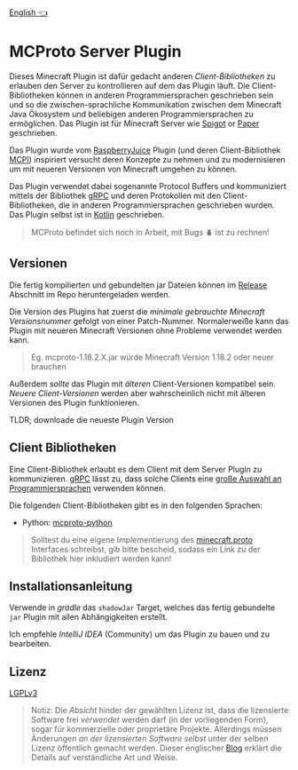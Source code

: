 [English 👈](README.md)

# MCProto Server Plugin

Dieses Minecraft Plugin ist dafür gedacht anderen *Client-Bibliotheken* zu erlauben den Server zu kontrollieren auf dem das Plugin läuft.
Die Client-Bibliotheken können in anderen Programmiersprachen geschrieben sein und so die zwischen-sprachliche Kommunikation zwischen dem Minecraft Java Ökosystem und beliebigen anderen Programmiersprachen zu ermöglichen.
Das Plugin ist für Minecraft Server wie [Spigot](https://www.spigotmc.org/) or [Paper](https://papermc.io/) geschrieben.

Das Plugin wurde vom [RaspberryJuice](https://github.com/zhuowei/RaspberryJuice) Plugin  (und deren Client-Bibliothek [MCPI](https://github.com/martinohanlon/mcpi)) inspiriert versucht deren Konzepte zu nehmen und zu modernisieren um mit neueren Versionen von Minecraft umgehen zu können.

Das Plugin verwendet dabei sogenannte Protocol Buffers und kommuniziert mittels der Bibliothek [gRPC](https://grpc.io/) und deren Protokollen mit den Client-Bibliotheken, die in anderen Programmiersprachen geschrieben wurden.
Das Plugin selbst ist in [Kotlin](https://kotlinlang.org/) geschrieben.

> MCProto befindet sich noch in Arbeit, mit Bugs 🪲 ist zu rechnen!

## Versionen

Die fertig kompilierten und gebundelten jar Dateien können im [Release](https://github.com/icezyclon/mcproto/releases) Abschnitt im Repo heruntergeladen werden.

Die Version des Plugins hat zuerst die *minimale gebrauchte Minecraft Versionsnummer* gefolgt von einer Patch-Nummer.
Normalerweiße kann das Plugin mit neueren Minecraft Versionen ohne Probleme verwendet werden kann.

> Eg. mcproto-1.18.2.X.jar würde Minecraft Version 1.18.2 oder neuer brauchen

Außerdem *sollte* das Plugin mit *älteren* Client-Versionen kompatibel sein.
*Neuere Client-Versionen* werden aber wahrscheinlich nicht mit älteren Versionen des Plugin funktionieren.

TLDR; downloade die neueste Plugin Version

## Client Bibliotheken

Eine Client-Bibliothek erlaubt es dem Client mit dem Server Plugin zu kommunizieren.
[gRPC](https://grpc.io/) lässt zu, dass solche Clients eine [große Auswahl an Programmiersprachen](https://grpc.io/docs/languages/) verwenden können.

Die folgenden Client-Bibliotheken gibt es in den folgenden Sprachen:

* Python: [mcproto-python](https://github.com/icezyclon/mcproto-python)

> Solltest du eine eigene Implementierung des [minecraft.proto](src/main/proto/minecraft.proto) Interfaces schreibst, gib bitte bescheid, sodass ein Link zu der Bibliothek hier inkludiert werden kann!

## Installationsanleitung

Verwende in *gradle* das `shadowJar` Target, welches das fertig gebundelte `jar` Plugin mit allen Abhängigkeiten erstellt.

Ich empfehle *IntelliJ IDEA* (Community) um das Plugin zu bauen und zu bearbeiten.

## Lizenz

[LGPLv3](LICENSE)

> Notiz: Die *Absicht* hinder der gewählten Lizenz ist, dass die lizensierte Software frei *verwendet* werden darf (in der vorliegenden Form), sogar für kommerzielle oder proprietäre Projekte.
> Allerdings müssen Änderungen *an der lizensierten Software selbst* unter der selben Lizenz öffentlich gemacht werden.
> Dieser englischer [Blog](https://fossa.com/blog/open-source-software-licenses-101-lgpl-license/) erklärt die Details auf verständliche Art und Weise.
